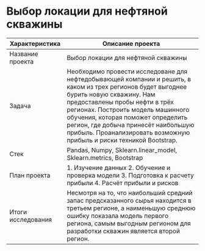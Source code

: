 # Выбор локации для нефтяной скважины


| Характеристика       | Описание проекта                |
| ------------- |------------------|
| Название проекта    | Выбор локации для нефтяной скважины |
| Задача  | Необходимо провести исследоване для нефтедобывающей компании и решить, в каком из трех регионов будет выгоднее бурить новую скважину. Нам предоставлены пробы нефти в трёх регионах. Построить модель машинного обучения, которая поможет определить регион, где добыча принесёт наибольшую прибыль. Проанализировать возможную прибыль и риски техникой Bootstrap. |
| Стек  | Pandas, Numpy, Sklearn.linear_model, Sklearn.metrics, Bootstrap |
| План проекта  | 1. Изучение данных 2. Обучение и проверка модели 3. Подготовка к расчету прибыли 4. Расчёт прибыли и рисков
| Итоги исследования  | Несмотря на то, что наибольший средний запас предсказанного сырья находится в третьем регионе, а наименьшую среднюю ошибку показала модель первого региона, самым выгодным регионом для разработки скважин является второй регион. |

